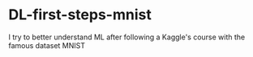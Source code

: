 # DL-first-steps-mnist
I try to better understand ML after following a Kaggle's course with the famous dataset MNIST
